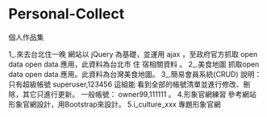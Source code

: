 # Personal-Collect
個人作品集

1_.來去台北住一晚
  網站以 jQuery 為基礎，並運用 ajax ，至政府官方抓取 open data open data 應用，此資料為台北市 住 宿相關資料 。
2_.美食地圖
  抓取open data open data 應用。此資料為台灣美食地圖。
3_.簡易會員系統(CRUD)
  說明：只有超級帳號 superuser,123456 這組能 看到全部的帳號清單並進行修改、刪除，其它只進行更新。 一般帳號： owner99,111111 。
4.形象官網練習
  參考網站形象官網設計，用Bootstrap來設計。
5.i_culture_xxx 專題形象官網
  
  
